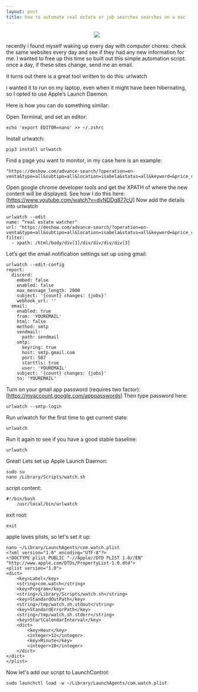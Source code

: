 ```yaml
---
layout: post
title: how to automate real estate or job searches searches on a mac
---
```



<p align="center">
<img src="{{ site.baseurl }}/images/automate.jpeg" align="center">&nbsp;&nbsp;&nbsp;
</p>

recently i found myself waking up every day with computer chores: check the same websites every day and see if they had any new information for me. I wanted to free up this time so built out this simple automation script: once a day, if these sites change, send me an email. 

it turns out there is a great tool written to do this: urlwatch

i wanted it to run on my laptop, even when it might have been hibernating, so I opted to use Apple’s Launch Daemon.

Here is how you can do something similar:

Open Terminal, and set an editor:
```console
echo 'export EDITOR=nano' >> ~/.zshrc 
```
Install urlwatch:

```console
pip3 install urlwatch
```
Find a page you want to monitor, in my case here is an example:
```console
"https://deshow.com/advance-search/?operation=en-venta&type=all&subtipo=all&location=isabela&status=all&keyword=&price_range_min=0&price_range_max=3000000&bathrooms=&bedrooms=&pageid=25409
```

Open google chrome developer tools and get the XPATH of where the new content will be displayed. See how I do this here:
[https://www.youtube.com/watch?v=dvNDDg877cU]
Now add the details into urlwatch
```console
urlwatch --edit
name: “real estate watcher"
url: "https://deshow.com/advance-search/?operation=en-venta&type=all&subtipo=all&location=isabela&status=all&keyword=&price_range_min=0&price_range_max=3000000&bathrooms=&bedrooms=&pageid=25409"
filter:
  - xpath: /html/body/div[1]/div/div/div/div[3]
```

Let’s get the email notification settings set up using gmail:

```console
urlwatch --edit-config
report:
  discord:
    embed: false
    enabled: false
    max_message_length: 2000
    subject: '{count} changes: {jobs}'
    webhook_url: ''
  email:
    enabled: true
    from: 'YOUREMAIL'
    html: false
    method: smtp
    sendmail:
      path: sendmail
    smtp:
      keyring: true
      host: smtp.gmail.com
      port: 587
      starttls: true
      user: 'YOUREMAIL'
    subject: '{count} changes: {jobs}'
    to: 'YOUREMAIL'
```
Turn on your gmail app password (requires two factor): [https://myaccount.google.com/apppasswords]
Then type password here:
```console
urlwatch --smtp-login
```

Run urlwatch for the first time to get current state:
```console
urlwatch
```
Run it again to see if you have a good stable baseline:
```console
urlwatch
```

Great! Lets set up Apple Launch Daemon:
```console
sudo su
nano /Library/Scripts/watch.sh
```
script content:
```console
#!/bin/bash
	/usr/local/bin/urlwatch
```
exit root:
```console
exit
```
apple loves plists, so let's set it up:
```console
nano ~/Library/LaunchAgents/com.watch.plist 
<?xml version="1.0" encoding="UTF-8"?>
<!DOCTYPE plist PUBLIC "-//Apple//DTD PLIST 1.0//EN" "http://www.apple.com/DTDs/PropertyList-1.0.dtd">
<plist version="1.0">
<dict>
    <key>Label</key>
    <string>com.watch</string>
    <key>Program</key>
    <string>/Library/Scripts/watch.sh</string>
    <key>StandardOutPath</key>
    <string>/tmp/watch.sh.stdout</string>
    <key>StandardErrorPath</key>
    <string>/tmp/watch.sh.stderr</string>
    <key>StartCalendarInterval</key>
    <dict>
        <key>Hour</key>
        <integer>12</integer>
        <key>Minute</key>
        <integer>10</integer>
    </dict>
</dict>
</plist>
```
Now let's add our script to LaunchControl:
```console
sudo launchctl load -w ~/Library/LaunchAgents/com.watch.plist
```
